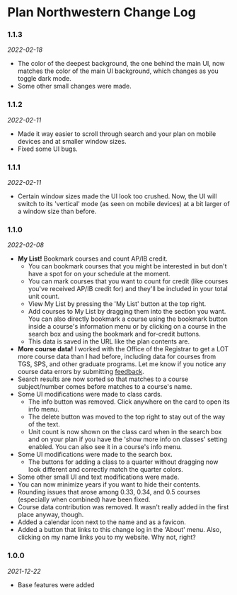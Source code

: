 # Plan Northwestern Change Log

### 1.1.3
*2022-02-18*
* The color of the deepest background, the one behind the main UI, now matches the color of the main UI background, which changes as you toggle dark mode.
* Some other small changes were made.

### 1.1.2
*2022-02-11*
* Made it way easier to scroll through search and your plan on mobile devices and at smaller window sizes.
* Fixed some UI bugs.

### 1.1.1
*2022-02-11*
* Certain window sizes made the UI look too crushed. Now, the UI will switch to its 'vertical' mode (as seen on mobile devices) at a bit larger of a window size than before.

### 1.1.0
*2022-02-08*
* **My List!** Bookmark courses and count AP/IB credit.
  * You can bookmark courses that you might be interested in but don't have a spot for on your schedule at the moment.
  * You can mark courses that you want to count for credit (like courses you've received AP/IB credit for) and they'll be included in your total unit count.
  * View My List by pressing the 'My List' button at the top right.
  * Add courses to My List by dragging them into the section you want. You can also directly bookmark a course using the bookmark button inside a course's information menu or by clicking on a course in the search box and using the bookmark and for-credit buttons.
  * This data is saved in the URL like the plan contents are.
* **More course data!** I worked with the Office of the Registrar to get a LOT more course data than I had before, including data for courses from TGS, SPS, and other graduate programs. Let me know if you notice any course data errors by submitting [feedback](/FEEDBACK.md).
* Search results are now sorted so that matches to a course subject/number comes before matches to a course's name.
* Some UI modifications were made to class cards.
  * The info button was removed. Click anywhere on the card to open its info menu.
  * The delete button was moved to the top right to stay out of the way of the text.
  * Unit count is now shown on the class card when in the search box and on your plan if you have the 'show more info on classes' setting enabled. You can also see it in a course's info menu.
* Some UI modifications were made to the search box.
  * The buttons for adding a class to a quarter without dragging now look different and correctly match the quarter colors.
* Some other small UI and text modifications were made.
* You can now minimize years if you want to hide their contents.
* Rounding issues that arose among 0.33, 0.34, and 0.5 courses (especially when combined) have been fixed.
* Course data contribution was removed. It wasn't really added in the first place anyway, though.
* Added a calendar icon next to the name and as a favicon.
* Added a button that links to this change log in the 'About' menu. Also, clicking on my name links you to my website. Why not, right?

### 1.0.0
*2021-12-22*
* Base features were added